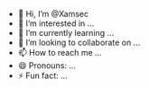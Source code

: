 - 👋 Hi, I’m @Xamsec
- 👀 I’m interested in ...
- 🌱 I’m currently learning ...
- 💞️ I’m looking to collaborate on ...
- 📫 How to reach me ...
- 😄 Pronouns: ...
- ⚡ Fun fact: ...

<!---
Xamsec/Xamsec is a ✨ special ✨ repository because its `README.md` (this file) appears on your GitHub profile.
You can click the Preview link to take a look at your changes.
--->
